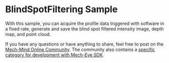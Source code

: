 # BlindSpotFiltering Sample

With this sample, you can acquire the profile data triggered with software in a fixed rate, generate and save the blind
spot filtered intensity image, depth map, and point cloud.

If you have any questions or have anything to share, feel free to post on
the [Mech-Mind Online Community](https://community.mech-mind.com/). The community also contains
a [specific category for development with Mech-Eye SDK](https://community.mech-mind.com/c/mech-eye-sdk-development/19).
